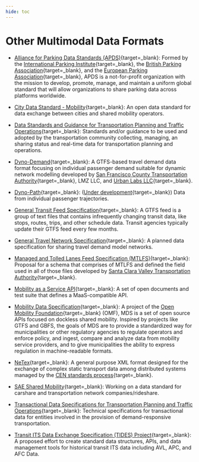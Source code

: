 ```yaml
---
hide: toc
---
```


# Other Multimodal Data Formats

- [Alliance for Parking Data Standards (APDS)](https://www.allianceforparkingdatastandards.org/){target=_blank}: Formed by the [International Parking Institute](https://www.parking.org/){target=_blank}, the [British Parking Association](http://www.britishparking.co.uk/){target=_blank}, and the [European Parking Association](http://www.europeanparking.eu/){target=_blank}, APDS is a not-for-profit organization with the mission to develop, promote, manage, and maintain a uniform global standard that will allow organizations to share parking data across platforms worldwide. 

- [City Data Standard - Mobility](https://www.polisnetwork.eu/news/dutch-cities-develop-new-mobility-data-standard/){target=_blank}: An open data standard for data exchange between cities and shared mobility operators.

- [Data Standards and Guidance for Transportation Planning and Traffic Operations](https://apps.trb.org/cmsfeed/TRBNetProjectDisplay.asp?ProjectID=4543){target=_blank}: Standards and/or guidance to be used and adopted by the transportation community collecting, managing, an sharing status and real-time data for transportation planning and operations. 

- [Dyno-Demand](https://github.com/osplanning-data-standards/dyno-demand){target=_blank}: A GTFS-based travel demand data format focusing on individual passenger demand suitable for dynamic network modelling developed by [San Francisco County Transportation Authority](https://www.sfcta.org/){target=_blank}, LMZ LLC, and [Urban Labs LLC](http://urbanlabs.io/){target=_blank}. 

- [Dyno-Path](https://github.com/osplanning-data-standards/dyno-path){target=_blank}: ([Under development](https://github.com/osplanning-data-standards/GTFS-PLUS/pull/52#issuecomment-331231000){target=_blank}) Data from individual passenger trajectories. 

- [General Transit Feed Specification](https://gtfs.org/){target=_blank}: A GTFS feed is a group of text files that contains infrequently changing transit data, like stops, routes, trips, and other schedule data. Transit agencies typically update their GTFS feed every few months. 

- [General Travel Network Specification](https://zephyrtransport.org/trb17projects/7-general-travel-network-specification/){target=_blank}: A planned data specification for sharing travel demand model networks. 

- [Managed and Tolled Lanes Feed Specification (MTLFS)](https://github.com/vta/Managed-and-Tolled-Lanes-Feed-Specification){target=_blank}: Proposal for a schema that comprises of MTLFS and defined the field used in all of those files developed by [Santa Clara Valley Transportation Authority](https://www.vta.org/){target=_blank}. 

- [Mobility as a Service API](http://maas-api.org/){target=_blank}: A set of open documents and test suite that defines a MaaS-compatible API. 

- [Mobility Data Specification](https://github.com/openmobilityfoundation/mobility-data-specification){target=_blank}: A project of the [Open Mobility Foundation](https://www.openmobilityfoundation.org/){target=_blank} (OMF), MDS is a set of open source APIs focused on dockless shared mobility. Inspired by projects like GTFS and GBFS, the goals of MDS are to provide a standardized way for municipalities or other regulatory agencies to regulate operators and enforce policy, and ingest, compare and analyze data from mobility service providers, and to give municipalities the ability to express regulation in machine-readable formats. 

- [NeTex](https://netex-cen.eu/){target=_blank}: A general purpose XML format designed for the exchange of complex static transport data among distributed systems managed by the [CEN standards process](https://www.cencenelec.eu/){target=_blank}. 

- [SAE Shared Mobility](https://www.sae.org/shared-mobility/){target=_blank}: Working on a data standard for carshare and transportation network companies/rideshare.

- [Transactional Data Specifications for Transportation Planning and Traffic Operations](https://apps.trb.org/cmsfeed/TRBNetProjectDisplay.asp?ProjectID=4120){target=_blank}: Technical specifications for transactional data for entities involved in the provision of demand-responsive transportation. 

- [Transit ITS Data Exchange Specification (TIDES) Project](https://groups.google.com/g/tidesproject){target=_blank}: A proposed effort to create standard data structures, APIs, and data management tools for historical transit ITS data including AVL, APC, and AFC Data.
